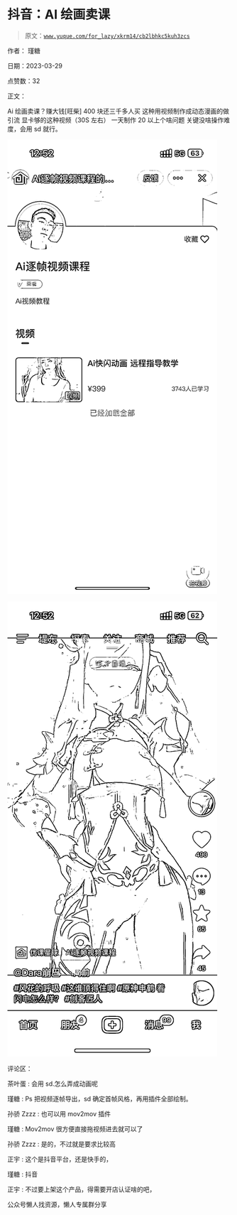 # 抖音：AI 绘画卖课

> 原文：[`www.yuque.com/for_lazy/xkrm14/cb2lbhkc5kuh3zcs`](https://www.yuque.com/for_lazy/xkrm14/cb2lbhkc5kuh3zcs)



作者： 瑾糖



日期：2023-03-29



点赞数：32



正文：



Ai 绘画卖课？赚大钱[旺柴] 400 块还三千多人买 这种用视频制作成动态漫画的做引流 显卡够的这种视频（30S 左右） 一天制作 20 以上个啥问题 关键没啥操作难度，会用 sd 就行。



![](img/dc8272a257d512dcae161c992409255c.png)  

![](img/fdc2f94d9d0428648cea8aea73126a7b.png)  

评论区：



茶叶蛋 : 会用 sd.怎么弄成动画呢



瑾糖 : Ps 把视频逐帧导出，sd 确定首帧风格，再用插件全部绘制。



孙骄 Zzzz : 也可以用 mov2mov 插件



瑾糖 : Mov2mov 很方便直接拖视频进去就可以了



孙骄 Zzzz : 是的，不过就是要求比较高



正宇 : 这个是抖音平台，还是快手的，



瑾糖 : 抖音



正宇 : 不过要上架这个产品，得需要开店认证啥的吧，



公众号懒人找资源，懒人专属群分享

